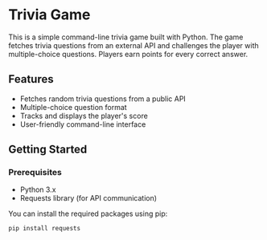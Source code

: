 # Trivia Game

This is a simple command-line trivia game built with Python. The game fetches trivia questions from an external API and challenges the player with multiple-choice questions. Players earn points for every correct answer.

## Features
- Fetches random trivia questions from a public API
- Multiple-choice question format
- Tracks and displays the player's score
- User-friendly command-line interface

## Getting Started

### Prerequisites
- Python 3.x
- Requests library (for API communication)

You can install the required packages using pip:
```bash
pip install requests
